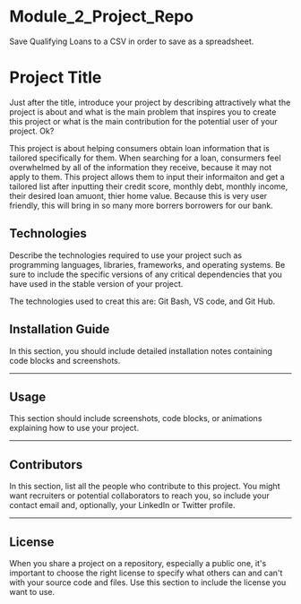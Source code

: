 # Module_2_Project_Repo
Save Qualifying Loans to a CSV in order to save as a spreadsheet.
# Project Title

Just after the title, introduce your project by describing attractively what the project is about and what is the main problem that inspires you to create this project or what is the main contribution for the potential user of your project. Ok?

This project is about helping consumers obtain loan information that is tailored specifically for them. When searching for a loan, consurmers feel overwhelmed by all of the information they receive, because it may not apply to them. This project allows them to input their informaiton and get a tailored list after inputting their credit score, monthly debt, monthly income, their desired loan amuont, thier home value. Because this is very user friendly, this will bring in so many more borrers borrowers for our bank.  

## Technologies

Describe the technologies required to use your project such as programming languages, libraries, frameworks, and operating systems. Be sure to include the specific versions of any critical dependencies that you have used in the stable version of your project.

The technologies used to creat this are: Git Bash, VS code, and Git Hub. 

## Installation Guide

In this section, you should include detailed installation notes containing code blocks and screenshots.

---

## Usage

This section should include screenshots, code blocks, or animations explaining how to use your project.

---

## Contributors

In this section, list all the people who contribute to this project. You might want recruiters or potential collaborators to reach you, so include your contact email and, optionally, your LinkedIn or Twitter profile.

---

## License

When you share a project on a repository, especially a public one, it's important to choose the right license to specify what others can and can't with your source code and files. Use this section to include the license you want to use.